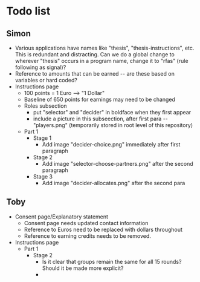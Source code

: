 # Todo list

<!--Things that need to be addressed in the software. Please tag with "@done" as they are addressed -->

## Simon

- Various applications have names like "thesis", "thesis-instructions", etc. This is redundant and distracting. Can we do a global change to wherever "thesis" occurs in a program name, change it to "rfas" (rule following as signal)?
- Reference to amounts that can be earned -- are these based on variables or hard coded?
- Instructions page
	- 100 points = 1 Euro --> "1 Dollar"
	- Baseline of 650 points for earnings may need to be changed
	- Roles subsection
		- put "selector" and "decider" in boldface when they first appear
		- include a picture in this subseection, after first para -- "players.png" (temporarily stored in root level of this repository)
	- Part 1
		- Stage 1
			- Add image "decider-choice.png" immediately after first paragraph
		- Stage 2
			- Add image "selector-choose-partners.png" after the second paragraph
		- Stage 3
			- Add image "decider-allocates.png" after the second para

## Toby


- Consent page/Explanatory statement
	- Consent page needs updated contact information
	- Reference to Euros need to be replaced with dollars throughout
	- Reference to earning credits needs to be removed.
- Instructions page
	- Part 1
		- Stage 2
			- Is it clear that groups remain the same for all 15 rounds? Should it be made more explicit?
			- 